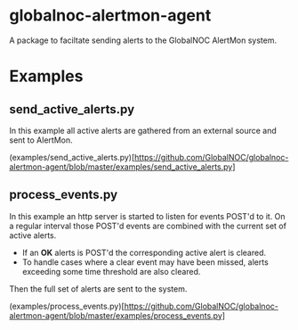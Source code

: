# globalnoc-alertmon-agent

A package to faciltate sending alerts to the GlobalNOC AlertMon system.

# Examples

## send_active_alerts.py

In this example all active alerts are gathered from an external source and sent to AlertMon.

(examples/send_active_alerts.py)[https://github.com/GlobalNOC/globalnoc-alertmon-agent/blob/master/examples/send_active_alerts.py]

## process_events.py

In this example an http server is started to listen for events POST'd to it. On a regular interval those POST'd events are combined with the current set of active alerts.

* If an **OK** alerts is POST'd the corresponding active alert is cleared.
* To handle cases where a clear event may have been missed, alerts exceeding some time threshold are also cleared.

Then the full set of alerts are sent to the system.

(examples/process_events.py)[https://github.com/GlobalNOC/globalnoc-alertmon-agent/blob/master/examples/process_events.py]
